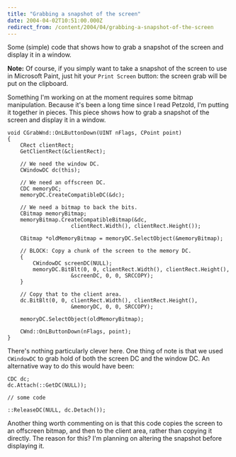 ```yaml
---
title: "Grabbing a snapshot of the screen"
date: 2004-04-02T10:51:00.000Z
redirect_from: /content/2004/04/grabbing-a-snapshot-of-the-screen
---
```

Some (simple) code that shows how to grab a snapshot of the screen and display it in a window.

**Note:** Of course, if you simply want to take a snapshot of the screen to use in Microsoft Paint, just hit your `Print Screen` button: the screen grab will be put on the clipboard.

Something I'm working on at the moment requires some bitmap manipulation. Because it's been a long time since I read Petzold, I'm putting it together in pieces. This piece shows how to grab a snapshot of the screen and display it in a window.

```
void CGrabWnd::OnLButtonDown(UINT nFlags, CPoint point)
{
    CRect clientRect;
    GetClientRect(&clientRect);

    // We need the window DC.
    CWindowDC dc(this);

    // We need an offscreen DC.
    CDC memoryDC;
    memoryDC.CreateCompatibleDC(&dc);

    // We need a bitmap to back the bits.
    CBitmap memoryBitmap;
    memoryBitmap.CreateCompatibleBitmap(&dc,
                    clientRect.Width(), clientRect.Height());

    CBitmap *oldMemoryBitmap = memoryDC.SelectObject(&memoryBitmap);

    // BLOCK: Copy a chunk of the screen to the memory DC.
    {
        CWindowDC screenDC(NULL);
        memoryDC.BitBlt(0, 0, clientRect.Width(), clientRect.Height(),
                    &screenDC, 0, 0, SRCCOPY);
    }

    // Copy that to the client area.
    dc.BitBlt(0, 0, clientRect.Width(), clientRect.Height(),
                    &memoryDC, 0, 0, SRCCOPY);

    memoryDC.SelectObject(oldMemoryBitmap);

    CWnd::OnLButtonDown(nFlags, point);
}
```

There's nothing particularly clever here. One thing of note is that we used `CWindowDC` to grab hold of both the screen DC and the window DC. An alternative way to do this would have been:

```
CDC dc;
dc.Attach(::GetDC(NULL));

// some code

::ReleaseDC(NULL, dc.Detach());
```

Another thing worth commenting on is that this code copies the screen to an offscreen bitmap, and then to the client area, rather than copying it directly. The reason for this? I'm planning on altering the snapshot before displaying it.
